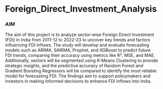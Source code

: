 # Foreign_Direct_Investment_Analysis

### *AIM*

The aim of this project is to analyze sector-wise Foreign Direct Investment (FDI) in India from 2011-12 to 2022-23 to uncover key trends and factors influencing FDI inflows. The study will develop and evaluate forecasting models such as ARIMA, SARIMA, Prophet, and XGBoost to predict future FDI trends, comparing their accuracy using metrics like R², MSE, and MAE. Additionally, sectors will be segmented using K-Means Clustering to provide strategic insights, and the predictive accuracy of Random Forest and Gradient Boosting Regressors will be compared to identify the most reliable model for forecasting FDI. The findings aim to support policymakers and investors in making informed decisions to enhance FDI inflows into India.

